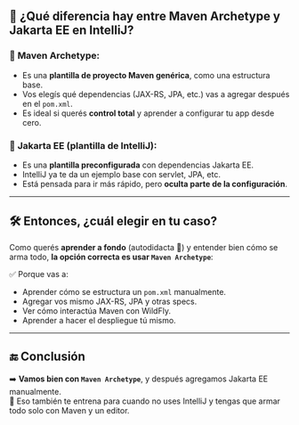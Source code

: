 ## 🧠 ¿Qué diferencia hay entre **Maven Archetype** y **Jakarta EE** en IntelliJ?

### 🔷 **Maven Archetype**:
- Es una **plantilla de proyecto Maven genérica**, como una estructura base.
- Vos elegís qué dependencias (JAX-RS, JPA, etc.) vas a agregar después en el `pom.xml`.
- Es ideal si querés **control total** y aprender a configurar tu app desde cero.

### 🔶 **Jakarta EE (plantilla de IntelliJ)**:
- Es una **plantilla preconfigurada** con dependencias Jakarta EE.
- IntelliJ ya te da un ejemplo base con servlet, JPA, etc.
- Está pensada para ir más rápido, pero **oculta parte de la configuración**.

---

## 🛠️ Entonces, ¿cuál elegir en tu caso?

Como querés **aprender a fondo** (autodidacta 💪) y entender bien cómo se arma todo, **la opción correcta es usar `Maven Archetype`**:

✅ Porque vas a:
- Aprender cómo se estructura un `pom.xml` manualmente.
- Agregar vos mismo JAX-RS, JPA y otras specs.
- Ver cómo interactúa Maven con WildFly.
- Aprender a hacer el despliegue tú mismo.

---

## 🔚 Conclusión

➡️ **Vamos bien con `Maven Archetype`**, y después agregamos Jakarta EE manualmente.  
📌 Eso también te entrena para cuando no uses IntelliJ y tengas que armar todo solo con Maven y un editor.